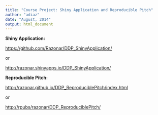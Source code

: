 ```yaml
---
title: "Course Project: Shiny Application and Reproducible Pitch"
author: "adiaz"
date: "August, 2014"
output: html_document
---
```


**Shiny Application:**

<https://github.com/Razonar/DDP_ShinyApplication/>

or

<http://razonar.shinyapps.io/DDP_ShinyApplication/>

**Reproducible Pitch:**

<http://razonar.github.io/DDP_ReproduciblePitch/index.html>

or

<http://rpubs/razonar/DDP_ReproduciblePitch/>
